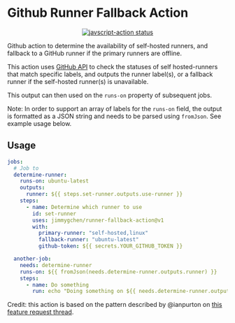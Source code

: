 # Github Runner Fallback Action

<p align="center">
  <a href="https://github.com/jimmygchen/runner-fallback-action/actions"><img alt="javscript-action status" src="https://github.com/jimmygchen/runner-fallback-action/workflows/units-test/badge.svg"></a>
</p>

Github action to determine the availability of self-hosted runners, and fallback to a GitHub runner if the primary runners are offline.

This action uses [GitHub API](https://docs.github.com/en/rest/actions/self-hosted-runners?apiVersion=2022-11-28#list-self-hosted-runners-for-a-repository) to check the statuses of self hosted-runners that match specific labels, and outputs the runner label(s), or a fallback runner if the self-hosted runner(s) is unavailable.

This output can then used on the `runs-on` property of subsequent jobs. 

Note: In order to support an array of labels for the `runs-on` field, the output is formatted as a JSON string and needs to be parsed using `fromJson`. See example usage below.

## Usage

```yaml
jobs:
  # Job to 
  determine-runner:
    runs-on: ubuntu-latest
    outputs:
      runner: ${{ steps.set-runner.outputs.use-runner }}
    steps:
      - name: Determine which runner to use
        id: set-runner
        uses: jimmygchen/runner-fallback-action@v1
        with:
          primary-runner: "self-hosted,linux"
          fallback-runner: "ubuntu-latest"
          github-token: ${{ secrets.YOUR_GITHUB_TOKEN }}

  another-job:
    needs: determine-runner
    runs-on: ${{ fromJson(needs.determine-runner.outputs.runner) }}
    steps:
      - name: Do something
        run: echo "Doing something on ${{ needs.determine-runner.outputs.runner }}"
```

Credit: this action is based on the pattern described by @ianpurton on [this feature request thread](https://github.com/orgs/community/discussions/20019#discussioncomment-5414593).
